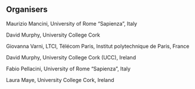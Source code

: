 ## Organisers

Maurizio Mancini, University of Rome “Sapienza”, Italy

David Murphy, University College Cork

Giovanna Varni, LTCI, Télécom Paris, Institut polytechnique de Paris, France

David Murphy, University College Cork (UCC), Ireland

Fabio Pellacini, University of Rome “Sapienza”, Italy

Laura Maye, University College Cork, Ireland
